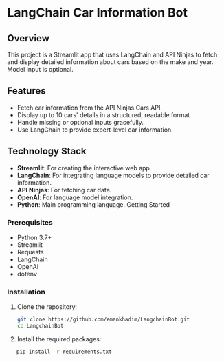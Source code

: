 # LangChain Car Information Bot

## Overview

This project is a Streamlit app that uses LangChain and API Ninjas to fetch and display detailed information about cars based on the make and year. Model input is optional.

## Features

- Fetch car information from the API Ninjas Cars API.
- Display up to 10 cars' details in a structured, readable format.
- Handle missing or optional inputs gracefully.
- Use LangChain to provide expert-level car information.

## Technology Stack

- **Streamlit**: For creating the interactive web app.
- **LangChain**: For integrating language models to provide detailed car information.
- **API Ninjas**: For fetching car data.
- **OpenAI**: For language model integration.
- **Python**: Main programming language.
Getting Started

### Prerequisites

- Python 3.7+
- Streamlit
- Requests
- LangChain
- OpenAI
- dotenv

### Installation

1. Clone the repository:
   ```bash
   git clone https://github.com/emankhadim/LangchainBot.git
   cd LangchainBot
   
2. Install the required packages:
 ```bash
    pip install -r requirements.txt



